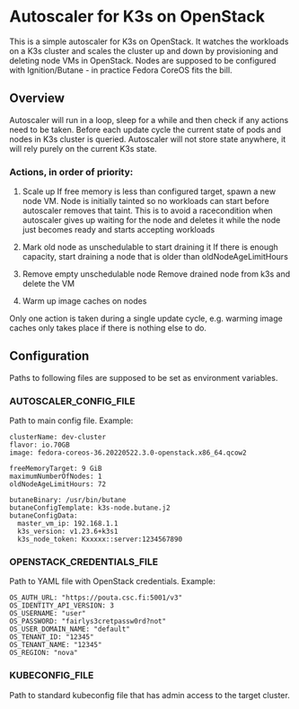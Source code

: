 # Autoscaler for K3s on OpenStack

This is a simple autoscaler for K3s on OpenStack. It watches the workloads on a K3s cluster and scales the cluster up
and down by provisioning and deleting node VMs in OpenStack. Nodes are supposed to be configured with Ignition/Butane -
in practice Fedora CoreOS fits the bill.

## Overview

Autoscaler will run in a loop, sleep for a while and then check if any actions need to be taken. Before each update
cycle the current state of pods and nodes in K3s cluster is queried. Autoscaler will not store state anywhere, it will
rely purely on the current K3s state.

### Actions, in order of priority:

1) Scale up
   If free memory is less than configured target, spawn a new node VM. Node is initially tainted so no workloads can
   start before autoscaler removes that taint. This is to avoid a racecondition when autoscaler gives up waiting for the
   node and deletes it while the node just becomes ready and starts accepting workloads

2) Mark old node as unschedulable to start draining it
   If there is enough capacity, start draining a node that is older than oldNodeAgeLimitHours 

3) Remove empty unschedulable node
   Remove drained node from k3s and delete the VM

4) Warm up image caches on nodes
   
Only one action is taken during a single update cycle, e.g. warming image caches only takes place if there is nothing
else to do.

## Configuration

Paths to following files are supposed to be set as environment variables.

### AUTOSCALER_CONFIG_FILE

Path to main config file. Example:

```
clusterName: dev-cluster
flavor: io.70GB
image: fedora-coreos-36.20220522.3.0-openstack.x86_64.qcow2

freeMemoryTarget: 9 GiB
maximumNumberOfNodes: 1
oldNodeAgeLimitHours: 72

butaneBinary: /usr/bin/butane
butaneConfigTemplate: k3s-node.butane.j2
butaneConfigData:
  master_vm_ip: 192.168.1.1
  k3s_version: v1.23.6+k3s1
  k3s_node_token: Kxxxxx::server:1234567890
```

### OPENSTACK_CREDENTIALS_FILE

Path to YAML file with OpenStack credentials. Example:

```
OS_AUTH_URL: "https://pouta.csc.fi:5001/v3"
OS_IDENTITY_API_VERSION: 3
OS_USERNAME: "user"
OS_PASSWORD: "fairlys3cretpassw0rd?not"
OS_USER_DOMAIN_NAME: "default"
OS_TENANT_ID: "12345"
OS_TENANT_NAME: "12345"
OS_REGION: "nova"
```

### KUBECONFIG_FILE

Path to standard kubeconfig file that has admin access to the target cluster.

